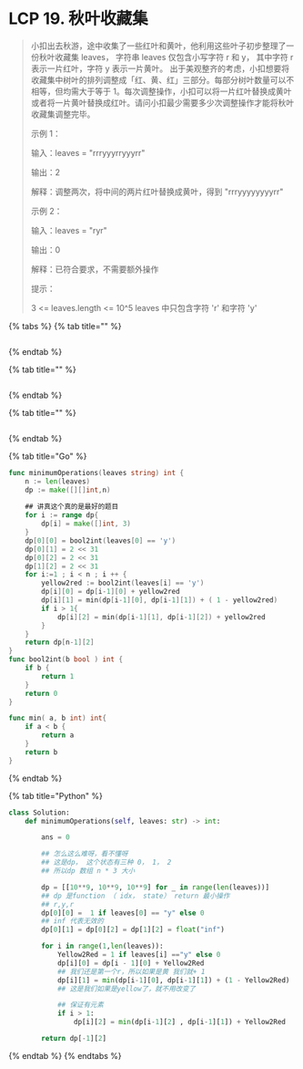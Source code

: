 # LCP 19. 秋叶收藏集

> 小扣出去秋游，途中收集了一些红叶和黄叶，他利用这些叶子初步整理了一份秋叶收藏集 leaves， 字符串 leaves 仅包含小写字符 r 和 y， 其中字符 r 表示一片红叶，字符 y 表示一片黄叶。 出于美观整齐的考虑，小扣想要将收藏集中树叶的排列调整成「红、黄、红」三部分。每部分树叶数量可以不相等，但均需大于等于 1。每次调整操作，小扣可以将一片红叶替换成黄叶或者将一片黄叶替换成红叶。请问小扣最少需要多少次调整操作才能将秋叶收藏集调整完毕。
>
> 示例 1：
>
> 输入：leaves = "rrryyyrryyyrr"
>
> 输出：2
>
> 解释：调整两次，将中间的两片红叶替换成黄叶，得到 "rrryyyyyyyyrr"
>
> 示例 2：
>
> 输入：leaves = "ryr"
>
> 输出：0
>
> 解释：已符合要求，不需要额外操作
>
> 提示：
>
> 3 &lt;= leaves.length &lt;= 10^5 leaves 中只包含字符 'r' 和字符 'y'

{% tabs %}
{% tab title="" %}
```

```
{% endtab %}

{% tab title="" %}
```

```
{% endtab %}

{% tab title="" %}
```

```
{% endtab %}

{% tab title="Go" %}
```go
func minimumOperations(leaves string) int {
    n := len(leaves)
    dp := make([][]int,n)
    
    ## 讲真这个真的是最好的题目
    for i := range dp{
        dp[i] = make([]int, 3)
    }
    dp[0][0] = bool2int(leaves[0] == 'y')
    dp[0][1] = 2 << 31
    dp[0][2] = 2 << 31
    dp[1][2] = 2 << 31
    for i:=1 ; i < n ; i ++ {
        yellow2red := bool2int(leaves[i] == 'y')
        dp[i][0] = dp[i-1][0] + yellow2red
        dp[i][1] = min(dp[i-1][0], dp[i-1][1]) + ( 1 - yellow2red)
        if i > 1{
            dp[i][2] = min(dp[i-1][1], dp[i-1][2]) + yellow2red
        }
    }
    return dp[n-1][2]
}
func bool2int(b bool ) int {
    if b {
        return 1
    } 
    return 0
}

func min( a, b int) int{
    if a < b {
        return a
    }
    return b
}
```
{% endtab %}

{% tab title="Python" %}
```python
class Solution:
    def minimumOperations(self, leaves: str) -> int:

        ans = 0

        ## 怎么这么难呀，看不懂呀
        ## 这是dp， 这个状态有三种 0， 1， 2
        ## 所以dp 数组 n * 3 大小

        dp = [[10**9, 10**9, 10**9] for _ in range(len(leaves))]
        ## dp 是function （ idx， state） return 最小操作 
        ## r,y,r
        dp[0][0] =  1 if leaves[0] == "y" else 0
        ## inf 代表无效的 
        dp[0][1] = dp[0][2] = dp[1][2] = float("inf")

        for i in range(1,len(leaves)):
            Yellow2Red = 1 if leaves[i] =="y" else 0
            dp[i][0] = dp[i - 1][0] + Yellow2Red 
            ## 我们还是第一个r，所以如果是黄 我们就+ 1
            dp[i][1] = min(dp[i-1][0], dp[i-1][1]) + (1 - Yellow2Red)
            ## 这是我们如果是yellow了，就不用改变了

            ## 保证有元素
            if i > 1:
                dp[i][2] = min(dp[i-1][2] , dp[i-1][1]) + Yellow2Red

        return dp[-1][2]
```
{% endtab %}
{% endtabs %}

